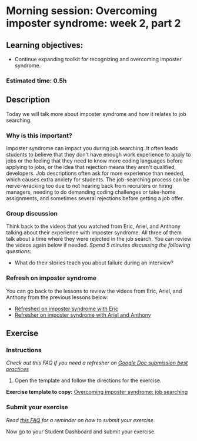 # Morning session: Overcoming imposter syndrome: week 2, part 2

## Learning objectives:

- Continue expanding toolkit for recognizing and overcoming imposter syndrome.

### **Estimated time**: 0.5h

## Description

Today we will talk more about imposter syndrome and how it relates to job searching.

### Why is this important?

Imposter syndrome can impact you during job searching. It often leads students to believe that they don't have enough work experience to apply to jobs or the feeling that they need to know more coding languages before applying to jobs, or the idea that rejection means they aren't qualified, developers. Job descriptions often ask for more experience than needed, which causes extra anxiety for students. The job-searching process can be nerve-wracking too due to not hearing back from recruiters or hiring managers, needing to do demanding coding challenges or take-home assignments, and sometimes several rejections before getting a job offer.

### Group discussion

Think back to the videos that you watched from Eric, Ariel, and Anthony talking about their experience with imposter syndrome. All three of them talk about a time where they were rejected in the job search. You can review the videos again below if needed. *Spend 5 minutes discussing the following questions:*

- What do their stories teach you about failure during an interview?

### Refresh on imposter syndrome

You can go back to the lessons to review the videos from Eric, Ariel, and Anthony from the previous lessons below:

- [Refreshed on imposter syndrome with Eric](https://github.com/matovu-farid/curriculum-professional-skills/blob/main/soft-skills/overcoming-imposter-syndrome-week1-part1.md)
- [Refresher on imposter syndrome with Ariel and Anthony](https://github.com/matovu-farid/curriculum-professional-skills/blob/main/imposter-syndrome/Overcoming-imposter-syndrome:-week-1-part-2.md)

## Exercise

### Instructions

_Check out this FAQ if you need a refresher on [Google Doc submission best practices](https://microverse.zendesk.com/hc/en-us/articles/360063156813)_

1. Open the template and follow the directions for the exercise.

**Exercise template to copy:** [Overcoming imposter syndrome: job searching](https://docs.google.com/document/d/1rzyK3UDzFUV77OXhijNOJPcFl3eBRv91gGuLyBcG-Hw/edit#)

### Submit your exercise

_Read [this FAQ](https://microverse.zendesk.com/hc/en-us/articles/360061344234) for a reminder on how to submit your exercise._

Now go to your Student Dashboard and submit your exercise.
